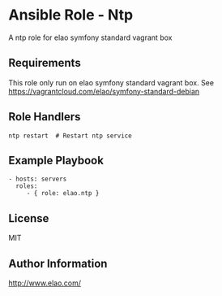 Ansible Role - Ntp
==================

A ntp role for elao symfony standard vagrant box

Requirements
------------

This role only run on elao symfony standard vagrant box. See https://vagrantcloud.com/elao/symfony-standard-debian


Role Handlers
-------------

    ntp restart  # Restart ntp service


Example Playbook
----------------

    - hosts: servers
      roles:
         - { role: elao.ntp }


License
-------

MIT


Author Information
------------------

http://www.elao.com/
